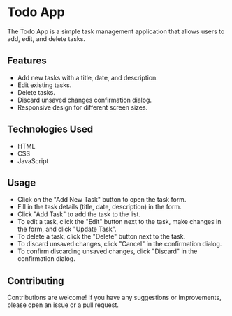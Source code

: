 # Todo App

The Todo App is a simple task management application that allows users to add, edit, and delete tasks.

## Features

- Add new tasks with a title, date, and description.
- Edit existing tasks.
- Delete tasks.
- Discard unsaved changes confirmation dialog.
- Responsive design for different screen sizes.

## Technologies Used

- HTML
- CSS
- JavaScript

## Usage

- Click on the "Add New Task" button to open the task form.
- Fill in the task details (title, date, description) in the form.
- Click "Add Task" to add the task to the list.
- To edit a task, click the "Edit" button next to the task, make changes in the form, and click "Update Task".
- To delete a task, click the "Delete" button next to the task.
- To discard unsaved changes, click "Cancel" in the confirmation dialog.
- To confirm discarding unsaved changes, click "Discard" in the confirmation dialog.

## Contributing

Contributions are welcome! If you have any suggestions or improvements, please open an issue or a pull request.
